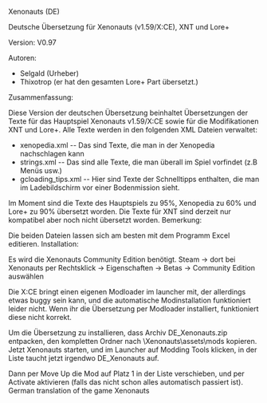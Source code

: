 Xenonauts (DE)

Deutsche Übersetzung für Xenonauts (v1.59/X:CE), XNT und Lore+

Version:
V0.97

Autoren:
- Selgald (Urheber)
- Thixotrop (er hat den gesamten Lore+ Part übersetzt.)

Zusammenfassung:

Diese Version der deutschen Übersetzung beinhaltet Übersetzungen der Texte für das Hauptspiel Xenonauts v1.59/X:CE sowie für die Modifikationen XNT und Lore+. Alle Texte werden in den folgenden XML Dateien verwaltet:

- xenopedia.xml -- Das sind Texte, die man in der Xenopedia nachschlagen kann
- strings.xml -- Das sind alle Texte, die man überall im Spiel vorfindet (z.B Menüs usw.)
- gcloading_tips.xml -- Hier sind Texte der Schnelltipps enthalten, die man im Ladebildschirm vor einer Bodenmission sieht.

Im Moment sind die Texte des Hauptspiels zu 95%, Xenopedia zu 60% und Lore+ zu 90% übersetzt worden. Die Texte für XNT sind derzeit nur kompatibel aber noch nicht übersetzt worden.
Bemerkung:

Die beiden Dateien lassen sich am besten mit dem Programm Excel editieren.
Installation:

Es wird die Xenonauts Community Edition benötigt. Steam -> dort bei Xenonauts per Rechtsklick -> Eigenschaften -> Betas -> Community Edition auswählen

Die X:CE bringt einen eigenen Modloader im launcher mit, der allerdings etwas buggy sein kann, und die automatische Modinstallation funktioniert leider nicht. Wenn ihr die Übersetzung per Modloader installiert, funktioniert diese nicht korrekt.

Um die Übersetzung zu installieren, dass Archiv DE_Xenonauts.zip entpacken, den kompletten Ordner nach \Xenonauts\assets\mods kopieren. Jetzt Xenonauts starten, und im Launcher auf Modding Tools klicken, in der Liste taucht jetzt irgendwo DE_Xenonauts auf.

Dann per Move Up die Mod auf Platz 1 in der Liste verschieben, und per Activate aktivieren (falls das nicht schon alles automatisch passiert ist). German translation of the game Xenonauts

